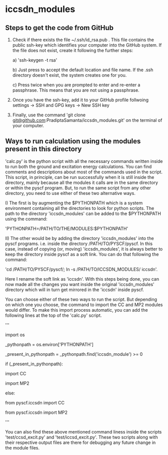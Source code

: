 # iccsdn_modules

## Steps to get the code from GitHub
1. Check if there exists the file ~/.ssh/id_rsa.pub . This file contains the public ssh-key which identifies your computer into the GitHub system. If the file does not exist, create it following the further steps:

   a) 'ssh-keygen -t rsa'
   
   b) Just press <Enter> to accept the default location and file name. If the .ssh directory doesn't exist, the system creates one for you.
   
   c) Press  <Enter> twice when you are prompted to enter and re-enter a passphrase. This means that you are not using a passphrase. 
   
2. Once you have the ssh-key, add it to your GitHub profile follwoing settings -> SSH and GPG keys -> New SSH key

3. Finally, use the command 'git clone git@github.com:PradiptaSamanta/iccsdn_modules.git' on the terminal of your computer. 

## Ways to run calculation using the modules present in this directory

 'calc.py' is the python script with all the necessary commands written inside to run both the ground and excitation energy calculations. You can find comments and descriptions about most of the commands used in the script. This script, in principle, can be run successfully when it is still inside the directory, mainly because all the modules it calls are in the same directory or within the pyscf program. But, to run the same script from any other directory, you need to use either of these two alternative ways.   

I) The first is by augmenting the $PYTHONPATH which is a system environment containing all the directories to look for python scripts. The path to the directory 'iccsdn_modules' can be added to the $PYTHONPATH using the command:

  'PYTHONPATH=/PATH/TO/THE/MODULES:$PYTHONPATH'
  
II) The other would be by adding the directory 'iccsdn_modules' into the pyscf programs. i.e. inside the directory /PATH/TO/PYSCF/pyscf. In this case, instead of copying (or, moving) 'iccsdn_modules', it is always better to keep the directory inside pyscf as a soft link. You can do that following the command:

  'cd  /PATH/TO/PYSCF/pyscf/; ln -s /PATH/TO/ICCSDN_MODULES/ iccsdn'.
  
  Here I rename the soft link as 'iccsdn'. With this steps being done, you can now made all the changes you want inside the original 'iccsdn_modules' directory which will in turn get mirrored in the 'iccsdn' inside pyscf.
  
  You can choose either of these two ways to run the script. But depending on which one you choose, the command to import the CC and MP2 modules would differ. To make this import process automatic, you can add the following lines at the top of the 'calc.py' script.
  
  '''
  
import os 

_pythonpath = os.environ['PYTHONPATH']

_present_in_pythonpath =  _pythonpath.find('iccsdn_module') >= 0

if (_present_in_pythonpath):

  import CC
  
  import MP2
  
else:

  from pyscf.iccsdn import CC
  
  from pyscf.iccsdn import MP2
  
'''

You can also find these above mentioned command liness inside the scripts 'test/ccsd_excit.py' and 'test/iccsd_excit.py'. These two scripts along with their respective output files are there for debugging any future change in the module files.   
